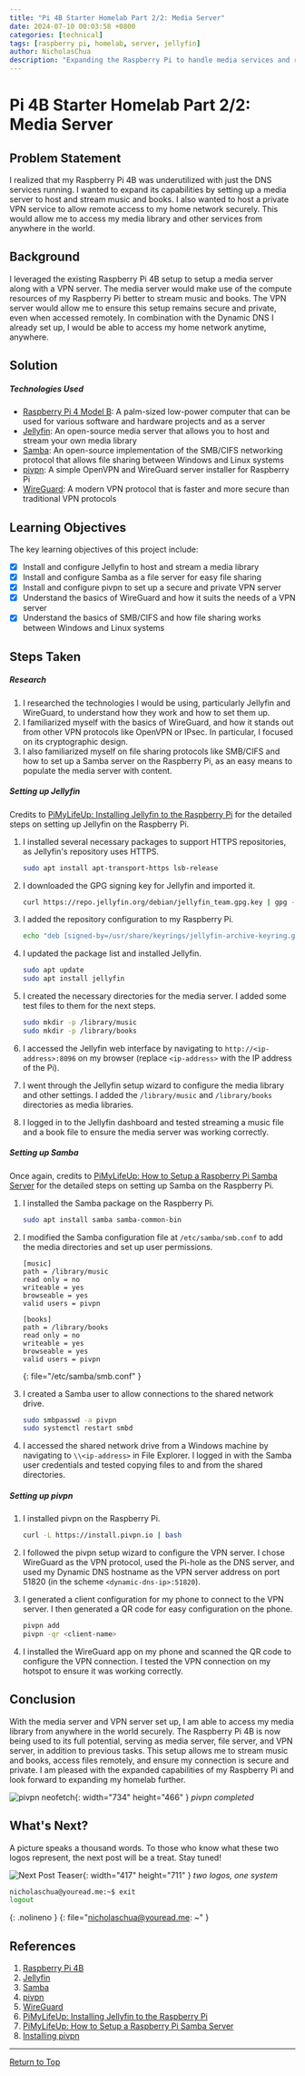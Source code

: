 ```yaml
---
title: "Pi 4B Starter Homelab Part 2/2: Media Server"
date: 2024-07-10 00:03:58 +0800
categories: [technical]
tags: [raspberry pi, homelab, server, jellyfin]
author: NicholasChua
description: "Expanding the Raspberry Pi to handle media services and remote access"
---
```


# Pi 4B Starter Homelab Part 2/2: Media Server

## Problem Statement

I realized that my Raspberry Pi 4B was underutilized with just the DNS services running. I wanted to expand its capabilities by setting up a media server to host and stream music and books. I also wanted to host a private VPN service to allow remote access to my home network securely. This would allow me to access my media library and other services from anywhere in the world.

## Background

I leveraged the existing Raspberry Pi 4B setup to setup a media server along with a VPN server. The media server would make use of the compute resources of my Raspberry Pi better to stream music and books. The VPN server would allow me to ensure this setup remains secure and private, even when accessed remotely. In combination with the Dynamic DNS I already set up, I would be able to access my home network anytime, anywhere.

## Solution

##### Technologies Used

- [Raspberry Pi 4 Model B][1]: A palm-sized low-power computer that can be used for various software and hardware projects and as a server
- [Jellyfin][2]: An open-source media server that allows you to host and stream your own media library
- [Samba][3]: An open-source implementation of the SMB/CIFS networking protocol that allows file sharing between Windows and Linux systems
- [pivpn][4]: A simple OpenVPN and WireGuard server installer for Raspberry Pi
- [WireGuard][5]: A modern VPN protocol that is faster and more secure than traditional VPN protocols

## Learning Objectives

The key learning objectives of this project include:

- [x] Install and configure Jellyfin to host and stream a media library
- [x] Install and configure Samba as a file server for easy file sharing
- [x] Install and configure pivpn to set up a secure and private VPN server
- [x] Understand the basics of WireGuard and how it suits the needs of a VPN server
- [x] Understand the basics of SMB/CIFS and how file sharing works between Windows and Linux systems

## Steps Taken

##### Research

1. I researched the technologies I would be using, particularly Jellyfin and WireGuard, to understand how they work and how to set them up.
2. I familiarized myself with the basics of WireGuard, and how it stands out from other VPN protocols like OpenVPN or IPsec. In particular, I focused on its cryptographic design.
3. I also familiarized myself on file sharing protocols like SMB/CIFS and how to set up a Samba server on the Raspberry Pi, as an easy means to populate the media server with content.

##### Setting up Jellyfin

Credits to [PiMyLifeUp: Installing Jellyfin to the Raspberry Pi][6] for the detailed steps on setting up Jellyfin on the Raspberry Pi.

1. I installed several necessary packages to support HTTPS repositories, as Jellyfin's repository uses HTTPS.

    ```bash
    sudo apt install apt-transport-https lsb-release
    ```

2. I downloaded the GPG signing key for Jellyfin and imported it.

    ```bash
    curl https://repo.jellyfin.org/debian/jellyfin_team.gpg.key | gpg --dearmor | sudo tee /usr/share/keyrings/jellyfin-archive-keyring.gpg >/dev/null
    ```

3. I added the repository configuration to my Raspberry Pi.

    ```bash
    echo "deb [signed-by=/usr/share/keyrings/jellyfin-archive-keyring.gpg arch=$( dpkg --print-architecture )] https://repo.jellyfin.org/debian $( lsb_release -c -s ) main" | sudo tee /etc/apt/sources.list.d/jellyfin.list
    ```

4. I updated the package list and installed Jellyfin.

    ```bash
    sudo apt update
    sudo apt install jellyfin
    ```

5. I created the necessary directories for the media server. I added some test files to them for the next steps.

    ```bash
    sudo mkdir -p /library/music
    sudo mkdir -p /library/books
    ```

6. I accessed the Jellyfin web interface by navigating to `http://<ip-address>:8096` on my browser (replace `<ip-address>` with the IP address of the Pi).

7. I went through the Jellyfin setup wizard to configure the media library and other settings. I added the `/library/music` and `/library/books` directories as media libraries.

8. I logged in to the Jellyfin dashboard and tested streaming a music file and a book file to ensure the media server was working correctly.

##### Setting up Samba

Once again, credits to [PiMyLifeUp: How to Setup a Raspberry Pi Samba Server][7] for the detailed steps on setting up Samba on the Raspberry Pi.

1. I installed the Samba package on the Raspberry Pi.

    ```bash
    sudo apt install samba samba-common-bin
    ```

2. I modified the Samba configuration file at `/etc/samba/smb.conf` to add the media directories and set up user permissions.

    ```plaintext
    [music]
    path = /library/music
    read only = no
    writeable = yes
    browseable = yes
    valid users = pivpn

    [books]
    path = /library/books
    read only = no
    writeable = yes
    browseable = yes
    valid users = pivpn
    ```
    {: file="/etc/samba/smb.conf" }

3. I created a Samba user to allow connections to the shared network drive.

    ```bash
    sudo smbpasswd -a pivpn
    sudo systemctl restart smbd
    ```

4. I accessed the shared network drive from a Windows machine by navigating to `\\<ip-address>` in File Explorer. I logged in with the Samba user credentials and tested copying files to and from the shared directories.

##### Setting up pivpn

1. I installed pivpn on the Raspberry Pi.

    ```bash
    curl -L https://install.pivpn.io | bash
    ```

2. I followed the pivpn setup wizard to configure the VPN server. I chose WireGuard as the VPN protocol, used the Pi-hole as the DNS server, and used my Dynamic DNS hostname as the VPN server address on port 51820 (in the scheme `<dynamic-dns-ip>:51820`).

3. I generated a client configuration for my phone to connect to the VPN server. I then generated a QR code for easy configuration on the phone.

    ```bash
    pivpn add
    pivpn -qr <client-name>
    ```

4. I installed the WireGuard app on my phone and scanned the QR code to configure the VPN connection. I tested the VPN connection on my hotspot to ensure it was working correctly.

## Conclusion

With the media server and VPN server set up, I am able to access my media library from anywhere in the world securely. The Raspberry Pi 4B is now being used to its full potential, serving as media server, file server, and VPN server, in addition to previous tasks. This setup allows me to stream music and books, access files remotely, and ensure my connection is secure and private. I am pleased with the expanded capabilities of my Raspberry Pi and look forward to expanding my homelab further.

![pivpn neofetch](../assets/img/2024-07-10-pi-4b-homelab-2-2-media/pivpn.png){: width="734" height="466" }
_pivpn completed_

## What's Next?

A picture speaks a thousand words. To those who know what these two logos represent, the next post will be a treat. Stay tuned!

![Next Post Teaser](../assets/img/2024-07-10-pi-4b-homelab-2-2-media/teaser.png){: width="417" height="711" }
_two logos, one system_

```bash
nicholaschua@youread.me:~$ exit
logout
```
{: .nolineno }
{: file="nicholaschua@youread.me: ~" }

## References

1. [Raspberry Pi 4B][1]
2. [Jellyfin][2]
3. [Samba][3]
4. [pivpn][4]
5. [WireGuard][5]
6. [PiMyLifeUp: Installing Jellyfin to the Raspberry Pi][6]
7. [PiMyLifeUp: How to Setup a Raspberry Pi Samba Server][7]
8. [Installing pivpn][8]

[1]: https://www.raspberrypi.com/products/raspberry-pi-4-model-b/
[2]: https://jellyfin.org/
[3]: https://www.samba.org/
[4]: https://github.com/pivpn/pivpn
[5]: https://www.wireguard.com/
[6]: https://pimylifeup.com/raspberry-pi-jellyfin/
[7]: https://pimylifeup.com/raspberry-pi-samba/
[8]: https://docs.pivpn.io/install/

---
[Return to Top](#pi-4b-starter-homelab-part-22-media-server)